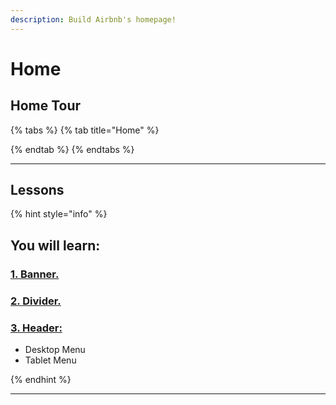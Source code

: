 ```yaml
---
description: Build Airbnb's homepage!
---
```


# Home

## Home Tour

{% tabs %}
{% tab title="Home" %}

{% endtab %}
{% endtabs %}

***





## Lessons

{% hint style="info" %}
## You will learn:



### [1. Banner.](1.-banner.md)

### [2. Divider.](2.-horizontal-divider.md)

### [3. Header:](3.-header.md)

* Desktop Menu
* Tablet Menu


{% endhint %}

***
